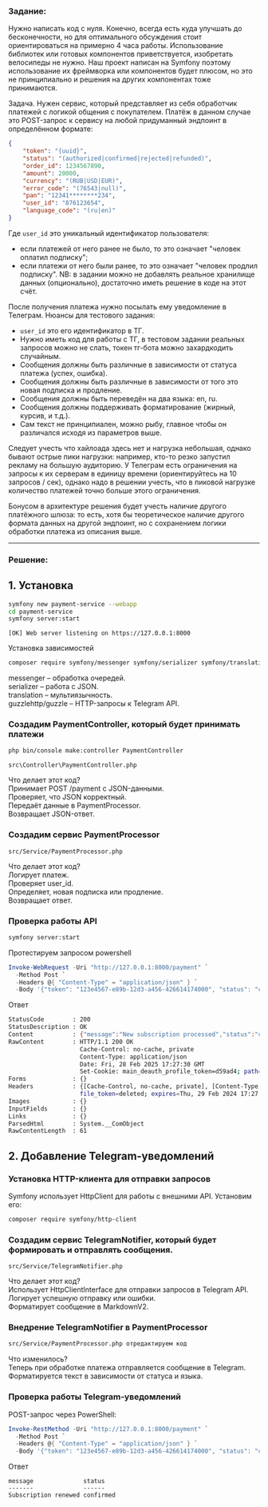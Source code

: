 ### Задание:

Нужно написать код с нуля. Конечно, всегда есть куда улучшать до бесконечности, но для оптимального обсуждения стоит ориентироваться на примерно 4 часа работы.
Использование библиотек или готовых компонентов приветствуется, изобретать велосипеды не нужно. Наш проект написан на Symfony поэтому использование их фреймворка или компонентов будет плюсом, но это не принципиально и решения на других компонентах тоже принимаются.

Задача. Нужен сервис, который представляет из себя обработчик платежей с логикой общения с покупателем.
Платёж в данном случае это POST-запрос к сервису на любой придуманный эндпоинт в определённом формате:
```json
{
    "token": "{uuid}",
    "status": "(authorized|confirmed|rejected|refunded)",
    "order_id": 1234567890,
    "amount": 20000,
    "currency": "(RUB|USD|EUR)",
    "error_code": "(76543|null)",
    "pan": "12341********234",
    "user_id": "876123654",
    "language_code": "(ru|en)"
}
```
Где `user_id` это уникальный идентификатор пользователя:
- если платежей от него ранее не было, то это означает "человек оплатил подписку";
- если платежи от него были ранее, то это означает "человек продлил подписку".
NB: в задании можно не добавлять реальное хранилище данных (опционально), достаточно иметь решение в коде на этот счёт.

После получения платежа нужно посылать ему уведомление в Телеграм. Нюансы для тестового задания:
- `user_id` это его идентификатор в ТГ.
- Нужно иметь код для работы с ТГ, в тестовом задании реальных запросов можно не слать, токен тг-бота можно захардкодить случайным.
- Сообщения должны быть различные в зависимости от статуса платежа (успех, ошибка).
- Сообщения должны быть различные в зависимости от того это новая подписка и продление.
- Сообщения должны быть переведён на два языка: en, ru.
- Сообщения должны поддерживать форматирование (жирный, курсив, и т.д.).
- Сам текст не принципиален, можно рыбу, главное чтобы он различался исходя из параметров выше.

Следует учесть что хайлоада здесь нет и нагрузка небольшая, однако бывают острые пики нагрузки: например, кто-то резко запустил рекламу на большую аудиторию. У Телеграм есть ограничения на запросы к их серверам в единицу времени (ориентируйтесь на 10 запросов / сек), однако надо в решении учесть, что в пиковой нагрузке количество платежей точно больше этого ограничения.

Бонусом в архитектуре решения будет учесть наличие другого платёжного шлюза: то есть, хотя бы теоретическое наличие другого формата данных на другой эндпоинт, но с сохранением логики обработки платежа из описания выше.

---

### Решение:

## 1. Установка
```sh
symfony new payment-service --webapp
cd payment-service
symfony server:start
```
```
[OK] Web server listening on https://127.0.0.1:8000
```

Установка зависимостей
```sh
composer require symfony/messenger symfony/serializer symfony/translation guzzlehttp/guzzle
```
messenger – обработка очередей. <br />
serializer – работа с JSON.<br />
translation – мультиязычность.<br />
guzzlehttp/guzzle – HTTP-запросы к Telegram API.<br />

### Cоздадим PaymentController, который будет принимать платежи
```sh
php bin/console make:controller PaymentController
```
```
src\Controller\PaymentController.php
```

Что делает этот код?<br />
Принимает POST /payment с JSON-данными.<br />
Проверяет, что JSON корректный.<br />
Передаёт данные в PaymentProcessor.<br />
Возвращает JSON-ответ.<br />

### Создадим сервис PaymentProcessor <br />
```
src/Service/PaymentProcessor.php
```

Что делает этот код?<br />
Логирует платеж.<br />
Проверяет user_id.<br />
Определяет, новая подписка или продление.<br />
Возвращает ответ.<br />

### Проверка работы API
```sh
symfony server:start
```

Протестируем запросом powershell
```powershell
Invoke-WebRequest -Uri "http://127.0.0.1:8000/payment" `
  -Method Post `
  -Headers @{ "Content-Type" = "application/json" } `
  -Body '{"token": "123e4567-e89b-12d3-a456-426614174000", "status": "confirmed", "order_id": 1234567890, "amount": 20000, "currency": "RUB", "error_code": null, "pan": "12341********234", "user_id": "876123654", "language_code": "ru"}'
```
Ответ
```sh
StatusCode        : 200
StatusDescription : OK
Content           : {"message":"New subscription processed","status":"confirmed"}
RawContent        : HTTP/1.1 200 OK
                    Cache-Control: no-cache, private
                    Content-Type: application/json
                    Date: Fri, 28 Feb 2025 17:27:30 GMT
                    Set-Cookie: main_deauth_profile_token=d59ad4; path=/; httponly; samesite=lax,mai...
Forms             : {}
Headers           : {[Cache-Control, no-cache, private], [Content-Type, application/json], [Date, Fri, 28 Feb 2025 17:27:30 GMT], [Set-Cookie, main_deauth_profile_token=d59ad4; path=/; httponly; samesite=lax,main_auth_pro
                    file_token=deleted; expires=Thu, 29 Feb 2024 17:27:29 GMT; Max-Age=0; path=/; httponly]...}
Images            : {}
InputFields       : {}
Links             : {}
ParsedHtml        : System.__ComObject
RawContentLength  : 61
```

## 2. Добавление Telegram-уведомлений
### Установка HTTP-клиента для отправки запросов
Symfony использует HttpClient для работы с внешними API. Установим его:
```sh
composer require symfony/http-client
```
### Создадим сервис TelegramNotifier, который будет формировать и отправлять сообщения.
```
src/Service/TelegramNotifier.php
```
Что делает этот код?<br />
Использует HttpClientInterface для отправки запросов в Telegram API.<br />
Логирует успешную отправку или ошибки.<br />
Форматирует сообщение в MarkdownV2.<br />

### Внедрение TelegramNotifier в PaymentProcessor
```sh
src/Service/PaymentProcessor.php отредактируем код
```
Что изменилось?<br />
Теперь при обработке платежа отправляется сообщение в Telegram.<br />
Форматируется текст в зависимости от статуса и языка.<br />

### Проверка работы Telegram-уведомлений
POST-запрос через PowerShell:
```powershell
Invoke-RestMethod -Uri "http://127.0.0.1:8000/payment" `
  -Method Post `
  -Headers @{ "Content-Type" = "application/json" } `
  -Body '{"token": "123e4567-e89b-12d3-a456-426614174000", "status": "confirmed", "order_id": 1234567890, "amount": 20000, "currency": "RUB", "error_code": null, "pan": "12341********234", "user_id": "876123654", "language_code": "ru"}'
```

Ответ
```
message              status
-------              ------
Subscription renewed confirmed
```

